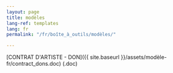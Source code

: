 ```yaml
---
layout: page
title: modèles
lang-ref: templates
lang: fr
permalink: "/fr/boîte_à_outils/modèles/"

---
```

[CONTRAT D'ARTISTE - DON]({{ site.baseurl }}/assets/modèle-fr/contract_dons.doc) (.doc)